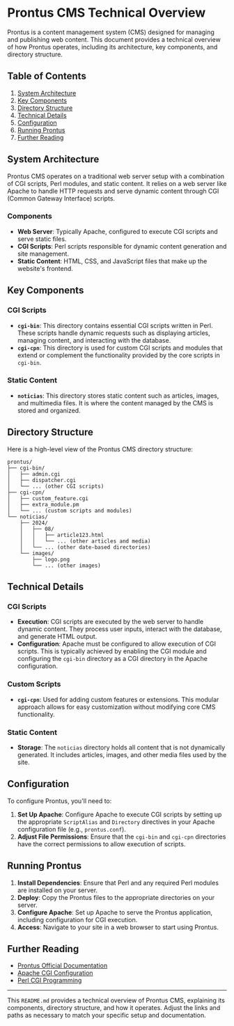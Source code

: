 # Prontus CMS Technical Overview

Prontus is a content management system (CMS) designed for managing and publishing web content. This document provides a technical overview of how Prontus operates, including its architecture, key components, and directory structure.

## Table of Contents

1. [System Architecture](#system-architecture)
2. [Key Components](#key-components)
3. [Directory Structure](#directory-structure)
4. [Technical Details](#technical-details)
5. [Configuration](#configuration)
6. [Running Prontus](#running-prontus)
7. [Further Reading](#further-reading)

## System Architecture

Prontus CMS operates on a traditional web server setup with a combination of CGI scripts, Perl modules, and static content. It relies on a web server like Apache to handle HTTP requests and serve dynamic content through CGI (Common Gateway Interface) scripts.

### Components

- **Web Server**: Typically Apache, configured to execute CGI scripts and serve static files.
- **CGI Scripts**: Perl scripts responsible for dynamic content generation and site management.
- **Static Content**: HTML, CSS, and JavaScript files that make up the website's frontend.

## Key Components

### CGI Scripts

- **`cgi-bin`**: This directory contains essential CGI scripts written in Perl. These scripts handle dynamic requests such as displaying articles, managing content, and interacting with the database.
- **`cgi-cpn`**: This directory is used for custom CGI scripts and modules that extend or complement the functionality provided by the core scripts in `cgi-bin`.

### Static Content

- **`noticias`**: This directory stores static content such as articles, images, and multimedia files. It is where the content managed by the CMS is stored and organized.

## Directory Structure

Here is a high-level view of the Prontus CMS directory structure:

```
prontus/
├── cgi-bin/
│   ├── admin.cgi
│   ├── dispatcher.cgi
│   └── ... (other CGI scripts)
├── cgi-cpn/
│   ├── custom_feature.cgi
│   ├── extra_module.pm
│   └── ... (custom scripts and modules)
└── noticias/
    ├── 2024/
    │   ├── 08/
    │   │   ├── article123.html
    │   │   └── ... (other articles and media)
    │   └── ... (other date-based directories)
    └── images/
        ├── logo.png
        └── ... (other images)
```

## Technical Details

### CGI Scripts

- **Execution**: CGI scripts are executed by the web server to handle dynamic content. They process user inputs, interact with the database, and generate HTML output.
- **Configuration**: Apache must be configured to allow execution of CGI scripts. This is typically achieved by enabling the CGI module and configuring the `cgi-bin` directory as a CGI directory in the Apache configuration.

### Custom Scripts

- **`cgi-cpn`**: Used for adding custom features or extensions. This modular approach allows for easy customization without modifying core CMS functionality.

### Static Content

- **Storage**: The `noticias` directory holds all content that is not dynamically generated. It includes articles, images, and other media files used by the site.

## Configuration

To configure Prontus, you'll need to:

1. **Set Up Apache**: Configure Apache to execute CGI scripts by setting up the appropriate `ScriptAlias` and `Directory` directives in your Apache configuration file (e.g., `prontus.conf`).
2. **Adjust File Permissions**: Ensure that the `cgi-bin` and `cgi-cpn` directories have the correct permissions to allow execution of scripts.

## Running Prontus

1. **Install Dependencies**: Ensure that Perl and any required Perl modules are installed on your server.
2. **Deploy**: Copy the Prontus files to the appropriate directories on your server.
3. **Configure Apache**: Set up Apache to serve the Prontus application, including configuration for CGI execution.
4. **Access**: Navigate to your site in a web browser to start using Prontus.

## Further Reading

- [Prontus Official Documentation](https://example.com/prontus-docs)
- [Apache CGI Configuration](https://httpd.apache.org/docs/current/howto/cgi.html)
- [Perl CGI Programming](https://perldoc.perl.org/CGI)

---

This `README.md` provides a technical overview of Prontus CMS, explaining its components, directory structure, and how it operates. Adjust the links and paths as necessary to match your specific setup and documentation.
